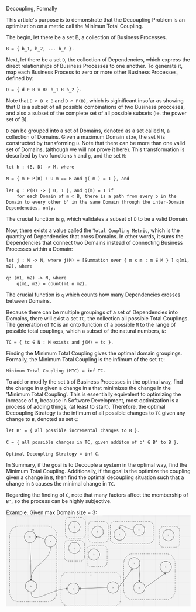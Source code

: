 Decoupling, Formally

This article's purpose is to demonstrate that the Decoupling Problem is an optimization on a metric call the Minimun Total Coupling.


The begin, let there be a set B, a collection of Business Processes.

	B = { b_1, b_2, ... b_n }.



Next, let there be a set `D`, the collection of Dependencies, which express the direct relationships of Business Processes to one another. To generate it, map each Business Process to zero or more other Business Processes, defined by:

	D = { d ∈ B x B: b_1 R b_2 }. 
 

Note that `D ⊂ B x B` and `D ⊂ P(B)`, which is siginificant insofar as showing that D is a subset of all possible combinations of two Business procceses, and also a subset of the complete set of all possible subsets (ie. the power set of B).


`D` can be grouped into a set of Domains, denoted as a set called `M`, a collection of Domains. Given a maximum Domain `size`, the set `M` is constructed by transforming `D`. Note that there can be more than one valid set of Domains, (although we will not prove it here). This transformation is described by two functions `h` and `g`, and the set `M`:


	let h : (B, D) -> M, where

	M = { m ∈ P(B) : U m == B and g( m ) = 1 }, and

	let g : P(B) -> { 0, 1 }, and g(m) = 1 if
		for each Domain of m ⊂ B, there is a path from every b in the Domain to every other b' in the same Domain through the inter-Domain Dependencies, only.

The crucial function is `g`, which validates a subset of `D` to be a valid Domain.

Now, there exists a value called the `Total Coupling Metric`, which is the quantity of Dependencies that cross Domains. In other words, it sums the Dependencies that connect two Domains instead of connecting Business Processes within a Domain:

 	let j : M -> N, where j(M) = [Summation over { m x m : m ∈ M } ] q(m1, m2), where

	q: (m1, m2) -> N, where
		q(m1, m2) = count(m1 ∩ m2).

The crucial function is `q` which counts how many Dependencies crosses between Domains.


Because there can be multiple groupings of a set of Dependencies into Domains, there will exist a set `TC`, the collection all possible Total Couplings. The generation of `TC` is an onto function of a possible `M` to the range of possible total couplings, which a subset of the natural numbers, `N`:

	TC = { tc ∈ N : M exists and j(M) = tc }.


Finding the Minimum Total Coupling gives the optimal domain groupings. Formally, the Minimum Total Coupling is the infimum of the set `TC`:

	Minimum Total Coupling (MTC) = inf TC.



To add or modify the set `B` of Business Processes in the optimal way, find the change in `D` given a change in `B` that minimizes the change in the 'Minimum Total Coupling'. This is essentially equivalent to optimizing the increase of `B`, because in Software Development, most optimization is a process of adding things, (at least to start). Therefore, the optimal Decoupling Strategy is the infimum of all possible changes to `TC` given any change to `B`, denoted as set `C`:

	let B' = { all possible incremental changes to B }.

	C = { all possible changes in TC, given additon of b' ∈ B' to B }.

	Optimal Decoupling Strategy = inf C.


In Summary, if the goal is to Decouple a system in the optimal way, find the Minimum Total Coupling. Additionally, if the goal is the optimize the coupling given a change in `B`, then find the optimal decoupling situation such that a change in `B` causes the minimal change in `TC`.

Regarding the finding of `C`, note that many factors affect the membership of `B'`, so the process can be highly subjective.


Example. Given max Domain size = 3: 
![img](https://github.com/Adrianjewell91/decoupler-website/blob/main/Screenshot%202024-02-10%20at%2010.01.19%20AM.png)
